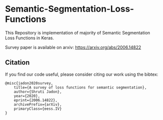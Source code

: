 # Semantic-Segmentation-Loss-Functions
This Repository is implementation of majority of Semantic Segmentation Loss Functions in Keras.

Survey paper is available on arxiv: https://arxiv.org/abs/2006.14822


## Citation
If you find our code useful, please consider citing our work using the bibtex:
```
@misc{jadon2020survey,
    title={A survey of loss functions for semantic segmentation},
    author={Shruti Jadon},
    year={2020},
    eprint={2006.14822},
    archivePrefix={arXiv},
    primaryClass={eess.IV}
}
```
